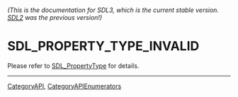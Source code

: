 ###### (This is the documentation for SDL3, which is the current stable version. [SDL2](https://wiki.libsdl.org/SDL2/) was the previous version!)
# SDL_PROPERTY_TYPE_INVALID

Please refer to [SDL_PropertyType](SDL_PropertyType) for details.

----
[CategoryAPI](CategoryAPI), [CategoryAPIEnumerators](CategoryAPIEnumerators)

